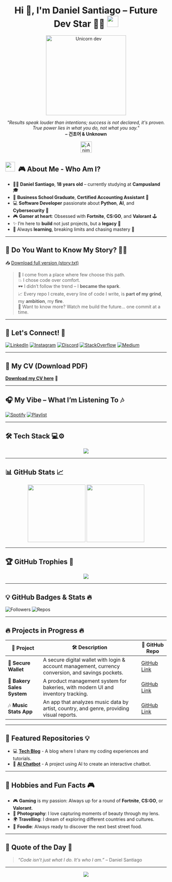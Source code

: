<h1 align="center"><b>Hi 👋, I'm Daniel Santiago – Future Dev Star 🌟🔥</b> <img src="https://media.giphy.com/media/hvRJCLFzcasrR4ia7z/giphy.gif" width="35"></h1>

<p align="center">
  <img src="https://media.tenor.com/kB-Liucd8p4AAAAi/pepega-hackermans.gif" width="250" alt="Unicorn dev" />
</p>

<p align="center">
  <em>"Results speak louder than intentions; success is not declared, it's proven. True power lies in what you do, not what you say."</em><br>
  <b>– 건초어 & Unknown</b>
</p>

<p align="center">

  <p align="center">
  <img src="https://media.tenor.com/wHfduIakgccAAAAi/pepoclown-pepe.gif" width="35" alt="Animated Dev Daniel" /><em></em><br>
</p>


## <img src="https://media.giphy.com/media/ObNTw8Uzwy6KQ/giphy.gif" width="30px">&nbsp; 🎮 **About Me - Who Am I?**

- 🧑‍🎓 **Daniel Santiago**, **18 years old** – currently studying at **Campusland** 🎓
- 💼 **Business School Graduate**, **Certified Accounting Assistant** 📑
- 💻 **Software Developer** passionate about **Python**, **AI**, and **Cybersecurity** 🧠
- 🎮 **Gamer at heart**: Obsessed with **Fortnite**, **CS:GO**, and **Valorant** 🕹️
- ✨ I’m here to **build** not just projects, but a **legacy** 🚀
- 🌱 Always **learning**, breaking limits and chasing mastery 🧗

---

## 🖤 **Do You Want to Know My Story?** 👀📖

📥 [Download full version (story.txt)](https://drive.google.com/file/d/1s0P0jbpqjo3upw23eglgUheFbk8xF1A9/view?usp=sharing)
</p>


> 🧠 I come from a place where few choose this path.  
> 💥 I chose code over comfort.  
> 🕶️ I didn’t follow the trend – I **became the spark**.  
> 📈 Every repo I create, every line of code I write, is **part of my grind**, my **ambition**, my **fire**.  
> 🧩 Want to know more? Watch me build the future... one commit at a time.  

---

## 🔗 **Let's Connect!** 🔗

[![LinkedIn](https://img.shields.io/badge/LinkedIn-0A66C2?style=for-the-badge&logo=linkedin&logoColor=white)](https://www.linkedin.com/in/daniel-santiago-portfolio)
[![Instagram](https://img.shields.io/badge/@daaaaaniel_bkt-E4405F?style=for-the-badge&logo=instagram&logoColor=white)](https://instagram.com/daaaaaniel_bkt)
[![Discord](https://img.shields.io/badge/shakeweeell-5865F2?style=for-the-badge&logo=discord&logoColor=white)](https://discordapp.com/users/shakeweeell)
[![StackOverflow](https://img.shields.io/badge/StackOverflow-Orange?style=for-the-badge&logo=stackoverflow&logoColor=white)](https://slat.cc/Nayzen)
[![Medium](https://img.shields.io/badge/Medium-black?style=for-the-badge&logo=medium&logoColor=white)](https://medium.com/@yourprofile)

---

## 📄 **My CV** (Download PDF) 

[**Download my CV here**](https://drive.google.com/file/d/19FAVPcQY6RL8GVmntVgRAvJvKiE_EOWu/view?usp=drive_link) 📝

---

## 🎧 **My Vibe – What I’m Listening To** 🎶

[![Spotify](https://img.shields.io/badge/-My%20Spotify-1DB954?style=for-the-badge&logo=spotify&logoColor=white)](https://open.spotify.com/user/ymu7xcl3jp0p8cfbl8xlnjzr3)
[![Playlist](https://img.shields.io/badge/-🔥%20My%20Coding%20Playlist-1ED760?style=for-the-badge&logo=spotify&logoColor=white)](https://open.spotify.com/playlist/6a3d9qWLg1cOyMRWoqwr16?si=qjChbJuLRgSZTCpBsJdnHA)

---

## 🛠️ **Tech Stack** 💻⚙️

<p align="center">
  <img src="https://skillicons.dev/icons?i=python,html,css,js,nodejs,git,github,vscode,figma,react,typescript,docker" />
</p>

---

## 📊 **GitHub Stats** 📈

<p align="center">
  <img height="180em" src="https://github-readme-stats.vercel.app/api?username=danielsantiagov&show_icons=true&theme=radical&count_private=true" />
  <img height="180em" src="https://github-readme-stats.vercel.app/api/top-langs/?username=danielsantiagov&layout=compact&theme=radical" />
</p>

---

## 🏆 **GitHub Trophies** 🏅

<p align="center">
  <img src="https://github-profile-trophy.vercel.app/?username=danielsantiagov&theme=gruvbox&column=7" />
</p>

---

## 💡 **GitHub Badges & Stats** 🔥

![Followers](https://img.shields.io/github/followers/danielsantiagov?label=Followers&style=social)
![Repos](https://img.shields.io/badge/Public_Repos-11-green?style=flat-square&logo=github)

---

## 🔥 **Projects in Progress** 🔥

| 🚀 **Project** | 🛠️ **Description** | 📂 **GitHub Repo** |
|----------------|--------------------|-------------------|
| 💸 **Secure Wallet** | A secure digital wallet with login & account management, currency conversion, and savings pockets. | [GitHub Link](https://github.com/DanielSantiagoV/Wallet-.git) |
| 🍞 **Bakery Sales System** | A product management system for bakeries, with modern UI and inventory tracking. | [GitHub Link](https://github.com/DanielSantiagoV/Maison-Du-Pain.git) |
| 🎶 **Music Stats App** | An app that analyzes music data by artist, country, and genre, providing visual reports. | [GitHub Link](https://github.com/DanielSantiagoV/PhotoCampus.git) |

---

## 🧩 **Featured Repositories** 💡

- 💻 **[Tech Blog](https://github.com/DanielSantiagoV/tech-blog)** - A blog where I share my coding experiences and tutorials. 
- 🧠 **[AI Chatbot](https://github.com/DanielSantiagoV/ai-chatbot)** - A project using AI to create an interactive chatbot.

---

## 🌟 **Hobbies and Fun Facts** 🎮

- 🎮 **Gaming** is my passion: Always up for a round of **Fortnite**, **CS:GO**, or **Valorant**.
- 📸 **Photography**: I love capturing moments of beauty through my lens.
- 🌍 **Travelling**: I dream of exploring different countries and cultures.
- 🍔 **Foodie**: Always ready to discover the next best street food.

---

## 💬 **Quote of the Day** 📝

> *“Code isn't just what I do. It's who I am.”* – Daniel Santiago

---

<p align="center">
  <img src="https://komarev.com/ghpvc/?username=danielsantiagov&label=Visitors&color=brightgreen" />
</p>
